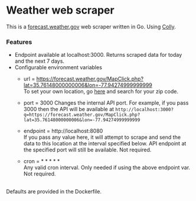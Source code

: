 # Weather web scraper

This is a [forecast.weather.gov](https://www.weather.gov/) web scraper written in Go. Using [Colly](http://go-colly.org/).

### Features

- Endpoint available at localhost:3000. Returns scraped data for today and the next 7 days.
- Configurable environment variables
  - url = https://forecast.weather.gov/MapClick.php?lat=35.76148000000006&lon=-77.94274999999999 <br/>
  To set your own location, go [here](https://www.weather.gov/) and search for your zip code. 

  - port = 3000
  Changes the internal API port. For example, if you pass 3000 then the API will be available at
  ```http://localhost:3000?q=https://forecast.weather.gov/MapClick.php?lat=35.76148000000006&lon=-77.94274999999999```

  - endpoint = http://localhost:8080 <br/>
  If you pass any value here, it will attempt to scrape and send the data to this location at the interval specified below. API endpoint at the specified port will still be available. Not required. 

  - cron = * * * * * <br/>
  Any valid cron interval. Only needed if using the above endpoint var. Not required. <br/><br/>

Defaults are provided in the Dockerfile. 


